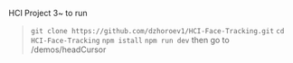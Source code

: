 HCI Project 3~ 
to run 
> `git clone https://github.com/dzhoroev1/HCI-Face-Tracking.git`
> `cd HCI-Face-Tracking`
> `npm istall`
> `npm run dev`
> then go to /demos/headCursor
